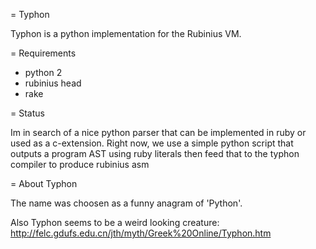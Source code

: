 = Typhon

  Typhon is a python implementation for the Rubinius VM.

= Requirements
  
  - python 2
  - rubinius head
  - rake

= Status

  Im in search of a nice python parser that can be implemented
  in ruby or used as a c-extension. Right now, we use a simple
  python script that outputs a program AST using ruby literals
  then feed that to the typhon compiler to produce rubinius asm

= About Typhon

  The name was choosen as a funny anagram of 'Python'.

  Also Typhon seems to be a weird looking creature: 
  http://felc.gdufs.edu.cn/jth/myth/Greek%20Online/Typhon.htm


